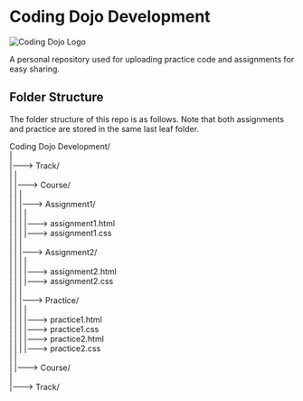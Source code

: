 # Coding Dojo Development

![Coding Dojo Logo](https://stem.idaho.gov/wp-content/uploads/2020/01/Coding-Dojo-web.png)

A personal repository used for uploading practice code and assignments for easy sharing.

## Folder Structure

The folder structure of this repo is as follows. Note that both assignments and practice are stored in the same last leaf folder.

Coding Dojo Development/  
|  
|---> Track/  
|     |  
|     |---> Course/  
|     |     |  
|     |     |---> Assignment1/  
|     |     |     |  
|     |     |     |---> assignment1.html  
|     |     |     |---> assignment1.css  
|     |     |  
|     |     |---> Assignment2/  
|     |     |     |  
|     |     |     |---> assignment2.html  
|     |     |     |---> assignment2.css  
|     |     |  
|     |     |---> Practice/  
|     |     |     |  
|     |     |     |---> practice1.html  
|     |     |     |---> practice1.css  
|     |     |     |---> practice2.html  
|     |     |     |---> practice2.css  
|     |  
|     |---> Course/  
|  
|---> Track/  

